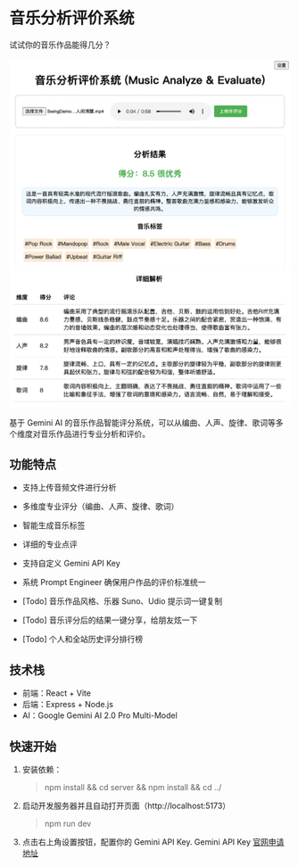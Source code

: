 # 音乐分析评价系统

试试你的音乐作品能得几分？

![页面截图](https://github.com/alex2wong/how-is-your-song/blob/main/screenshot-Music-Analyze.png?raw=true)
![页面截图2](https://github.com/alex2wong/how-is-your-song/blob/main/screenshot2-Music-Analyze.png?raw=true)

基于 Gemini AI 的音乐作品智能评分系统，可以从编曲、人声、旋律、歌词等多个维度对音乐作品进行专业分析和评价。

## 功能特点

- 支持上传音频文件进行分析
- 多维度专业评分（编曲、人声、旋律、歌词）
- 智能生成音乐标签
- 详细的专业点评
- 支持自定义 Gemini API Key
- 系统 Prompt Engineer 确保用户作品的评价标准统一

- [Todo] 音乐作品风格、乐器 Suno、Udio 提示词一键复制
- [Todo] 音乐评分后的结果一键分享，给朋友炫一下
- [Todo] 个人和全站历史评分排行榜

## 技术栈

- 前端：React + Vite
- 后端：Express + Node.js
- AI：Google Gemini AI 2.0 Pro Multi-Model

## 快速开始

1. 安装依赖：

   > npm install && cd server && npm install && cd ../

2. 启动开发服务器并且自动打开页面（http://localhost:5173）

   > npm run dev

3. 点击右上角设置按钮，配置你的 Gemini API Key.
   Gemini API Key [官网申请地址](https://aistudio.google.com/apikey)
